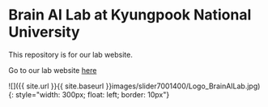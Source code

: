 # Brain AI Lab at Kyungpook National University

This repository is for our lab website.

Go to our lab website [here](https://knu-brainai.github.io/)

![]({{ site.url }}{{ site.baseurl }}images/slider7001400/Logo_BrainAILab.jpg){: style="width: 300px; float: left; border: 10px"}


